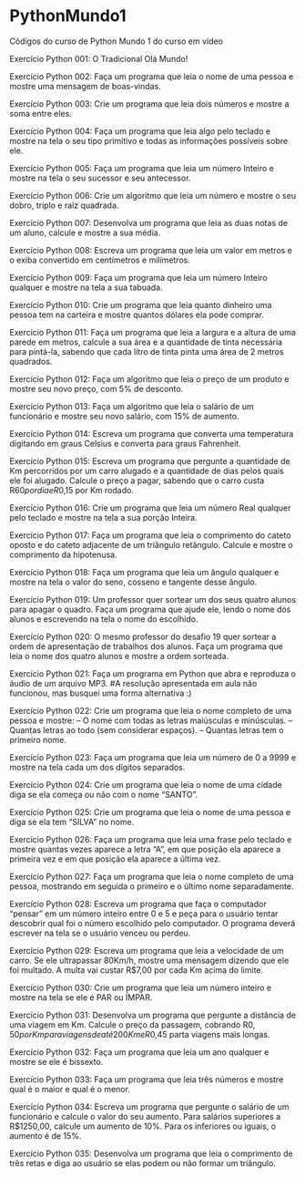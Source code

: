 # PythonMundo1
Códigos do curso de Python Mundo 1 do curso em vídeo

Exercício Python 001: O Tradicional Olá Mundo!

Exercício Python 002: Faça um programa que leia o nome de uma pessoa e mostre uma mensagem de boas-vindas.

Exercício Python 003: Crie um programa que leia dois números e mostre a soma entre eles.

Exercício Python 004: Faça um programa que leia algo pelo teclado e mostre na tela o seu tipo primitivo e todas as informações possíveis sobre ele.

Exercício Python 005: Faça um programa que leia um número Inteiro e mostre na tela o seu sucessor e seu antecessor.

Exercício Python 006: Crie um algoritmo que leia um número e mostre o seu dobro, triplo e raiz quadrada.

Exercício Python 007: Desenvolva um programa que leia as duas notas de um aluno, calcule e mostre a sua média.

Exercício Python 008: Escreva um programa que leia um valor em metros e o exiba convertido em centímetros e milímetros.

Exercício Python 009: Faça um programa que leia um número Inteiro qualquer e mostre na tela a sua tabuada.

Exercício Python 010: Crie um programa que leia quanto dinheiro uma pessoa tem na carteira e mostre quantos dólares ela pode comprar.

Exercício Python 011: Faça um programa que leia a largura e a altura de uma parede em metros, calcule a sua área e a quantidade de tinta necessária para pintá-la, sabendo que cada litro de tinta pinta uma área de 2 metros quadrados.

Exercício Python 012: Faça um algoritmo que leia o preço de um produto e mostre seu novo preço, com 5% de desconto.

Exercício Python 013: Faça um algoritmo que leia o salário de um funcionário e mostre seu novo salário, com 15% de aumento.

Exercício Python 014: Escreva um programa que converta uma temperatura digitando em graus Celsius e converta para graus Fahrenheit.

Exercício Python 015: Escreva um programa que pergunte a quantidade de Km percorridos por um carro alugado e a quantidade de dias pelos quais ele foi alugado. Calcule o preço a pagar, sabendo que o carro custa R$60 por dia e R$0,15 por Km rodado.

Exercício Python 016: Crie um programa que leia um número Real qualquer pelo teclado e mostre na tela a sua porção Inteira.

Exercício Python 017: Faça um programa que leia o comprimento do cateto oposto e do cateto adjacente de um triângulo retângulo. Calcule e mostre o comprimento da hipotenusa.

Exercício Python 018: Faça um programa que leia um ângulo qualquer e mostre na tela o valor do seno, cosseno e tangente desse ângulo.

Exercício Python 019: Um professor quer sortear um dos seus quatro alunos para apagar o quadro. Faça um programa que ajude ele, lendo o nome dos alunos e escrevendo na tela o nome do escolhido.

Exercício Python 020: O mesmo professor do desafio 19 quer sortear a ordem de apresentação de trabalhos dos alunos. Faça um programa que leia o nome dos quatro alunos e mostre a ordem sorteada.

Exercício Python 021: Faça um programa em Python que abra e reproduza o áudio de um arquivo MP3.
#A resolução apresentada em aula não funcionou, mas busquei uma forma alternativa :)

Exercício Python 022: Crie um programa que leia o nome completo de uma pessoa e mostre:
– O nome com todas as letras maiúsculas e minúsculas.
– Quantas letras ao todo (sem considerar espaços).
– Quantas letras tem o primeiro nome.

Exercício Python 023: Faça um programa que leia um número de 0 a 9999 e mostre na tela cada um dos dígitos separados.

Exercício Python 024: Crie um programa que leia o nome de uma cidade diga se ela começa ou não com o nome “SANTO”.

Exercício Python 025: Crie um programa que leia o nome de uma pessoa e diga se ela tem “SILVA” no nome.

Exercício Python 026: Faça um programa que leia uma frase pelo teclado e mostre quantas vezes aparece a letra “A”, em que posição ela aparece a primeira vez e em que posição ela aparece a última vez.

Exercício Python 027: Faça um programa que leia o nome completo de uma pessoa, mostrando em seguida o primeiro e o último nome separadamente.

Exercício Python 028: Escreva um programa que faça o computador “pensar” em um número inteiro entre 0 e 5 e peça para o usuário tentar descobrir qual foi o número escolhido pelo computador. O programa deverá escrever na tela se o usuário venceu ou perdeu.

Exercício Python 029: Escreva um programa que leia a velocidade de um carro. Se ele ultrapassar 80Km/h, mostre uma mensagem dizendo que ele foi multado. A multa vai custar R$7,00 por cada Km acima do limite.

Exercício Python 030: Crie um programa que leia um número inteiro e mostre na tela se ele é PAR ou ÍMPAR.

Exercício Python 031: Desenvolva um programa que pergunte a distância de uma viagem em Km. Calcule o preço da passagem, cobrando R$0,50 por Km para viagens de até 200Km e R$0,45 parta viagens mais longas.

Exercício Python 032: Faça um programa que leia um ano qualquer e mostre se ele é bissexto.

Exercício Python 033: Faça um programa que leia três números e mostre qual é o maior e qual é o menor.

Exercício Python 034: Escreva um programa que pergunte o salário de um funcionário e calcule o valor do seu aumento. Para salários superiores a R$1250,00, calcule um aumento de 10%. Para os inferiores ou iguais, o aumento é de 15%.

Exercício Python 035: Desenvolva um programa que leia o comprimento de três retas e diga ao usuário se elas podem ou não formar um triângulo.
